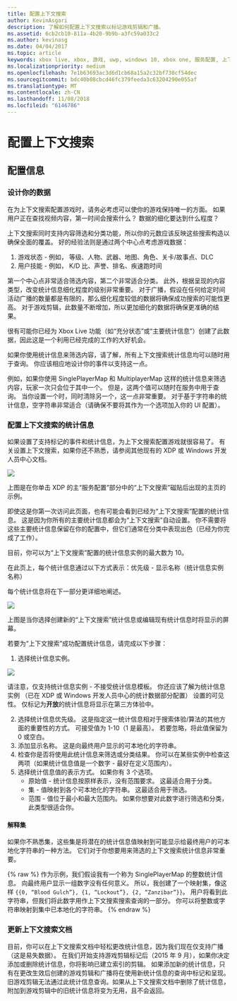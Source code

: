 ```yaml
---
title: 配置上下文搜索
author: KevinAsgari
description: 了解如何配置上下文搜索以标记游戏剪辑和广播。
ms.assetid: 6cb2cb10-811a-4b20-9b9b-a3fc59a033c2
ms.author: kevinasg
ms.date: 04/04/2017
ms.topic: article
keywords: xbox live, xbox, 游戏, uwp, windows 10, xbox one, 服务配置, 上下文搜索, 游戏剪辑, 广播
ms.localizationpriority: medium
ms.openlocfilehash: 7e1b63693ac3d6d1cb68a15a2c32bf730cf54dec
ms.sourcegitcommit: bdc40b08cbcd46fc379feeda3c63204290e055af
ms.translationtype: MT
ms.contentlocale: zh-CN
ms.lasthandoff: 11/08/2018
ms.locfileid: "6146786"
---
```

# <a name="configuring-contextual-search"></a>配置上下文搜索

## <a name="configuration-info"></a>配置信息

### <a name="designing-your-data"></a>设计你的数据
在为上下文搜索配置游戏时，请务必考虑可以使你的游戏保持唯一的方面。  如果用户正在查找视频内容，第一时间会搜索什么？  数据的细化要达到什么程度？

上下文搜索同时支持内容筛选和分类功能，所以你的元数应该反映这些搜索构造以确保全面的覆盖。  好的经验法则是通过两个中心点考虑游戏数据：
1. 游戏状态 - 例如，  等级、人物、武器、地图、角色、关卡/故事点、DLC
2. 用户技能 - 例如， K/D 比、声誉、排名、疾速跑时间

第一个中心点非常适合筛选内容，第二个非常适合分类。  此外，根据呈现的内容类型，改变统计信息细化程度的级别非常重要。  对于广播，假设在任何给定时间活动广播的数量都是有限的，那么细化程度较低的数据将确保成功搜索的可能性更高。  对于游戏剪辑，此数量不断增加，所以更加细化的数据将确保更准确的结果。

很有可能你已经为 Xbox Live 功能（如“充分状态”或“主要统计信息”）创建了此数据，因此这是一个利用已经完成的工作的大好机会。

如果你使用统计信息来筛选内容，请了解，所有上下文搜索统计信息均可以随时用于查询。  你应该相应地设计你的事件以支持这一点。

例如，如果你使用 SinglePlayerMap 和 MultiplayerMap 这样的统计信息来筛选内容，玩家一次只会位于其中一个。  但是，这两个值可以随时在服务中用于查询。  当你设置一个时，同时清除另一个，这一点非常重要。  对于基于字符串的统计信息，空字符串非常适合（请确保不要将其作为一个选项加入你的 UI 配置）。

### <a name="configuring-a-stat-for-contextual-search"></a>配置上下文搜索的统计信息
如果设置了支持标记的事件和统计信息，为上下文搜索配置游戏就很容易了。  有关设置上下文搜索，如果你还不熟悉，请参阅其他现有的 XDP 或 Windows 开发人员中心文档。

![](../images/contextual_search/config02.png)

上图是在你单击 XDP 的主“服务配置”部分中的“上下文搜索”磁贴后出现的主页的示例。

即使这是你第一次访问此页面，也有可能会看到已经为“上下文搜索”配置的统计信息。  这是因为你所有的主要统计信息都会为“上下文搜索”自动设置。 你不需要将这些主要统计信息保留在你的配置中，但它们通常在分类中表现出色（已经为你完成了工作）。

目前，你可以为“上下文搜索”配置的统计信息实例的最大数为 10。

在此页上，每个统计信息通过以下方式表示：优先级 - 显示名称（统计信息实例名称）

每个统计信息将在下一部分更详细地阐述。

![](../images/contextual_search/config01.png)

上图是当你选择创建新的“上下文搜索”统计信息或编辑现有统计信息时将显示的屏幕。

若要为“上下文搜索”成功配置统计信息，请完成以下步骤：
1. 选择统计信息实例。

  ![](../images/contextual_search/config03.png)

  请注意，仅支持统计信息实例 - 不接受统计信息模板。  你还应该了解为统计信息实例 （已在 XDP 或 Windows 开发人员中心的统计数据部分配置） 设置的可见性。  仅标记为**开放**的统计信息将显示在第三方体验中。

2. 选择统计信息优先级。 这是指定这一统计信息相对于搜索体验/算法的其他方面的重要性的方式。  可接受值为 1-10（1 是最高）。  若要忽略，将此值保留为 0 或空白。
3. 添加显示名称。  这是向最终用户显示的可本地化的字符串。
4. 检查你是否将使用此统计信息来筛选或分类结果。  你可以在某些实例中检查这两项（如果统计信息值是一个数字 - 最好在定义范围内）。
5. 选择统计信息值的表示方式。  如果你有 3 个选项。
   * 原始值 - 统计信息按原样表示，没有范围要求。  这最适合用于分类。
   * 集 - 值映射到各个可本地化的字符串。  这最适合用于筛选。
   * 范围 - 值位于最小和最大范围内。  如果你想要对此数字进行筛选和分类，此类型很适合你。

#### <a name="explaining-sets"></a>解释集
如果你不熟悉集，这些集是将潜在的统计信息值映射到可能显示给最终用户的可本地化字符串的一种方法。  它们对于你想要用来筛选的上下文搜索统计信息非常重要。

{% raw %} 作为示例，我们假设我有一个称为 SinglePlayerMap 的整数统计信息。  向最终用户显示一组数字没有任何意义。  所以，我创建了一个映射集，像这样 ```{{0, “Blood Gulch”}, {1, “Lockout”}, {2, “Zanzibar”}}```。  用户将看到此字符串，但我们将此数字用作上下文搜索搜索查询的一部分。  你可以将整数或字符串映射到集中已本地化的字符串。
{% endraw %}

### <a name="updating-your-contextual-search-document"></a>更新上下文搜索文档
目前，你可以在上下文搜索文档中轻松更改统计信息，因为我们现在仅支持广播（这是易失数据）。  在我们开始支持游戏剪辑标记后（2015 年 9 月），如果你决定添加或删除统计信息，你将影响已建立索引的剪辑。  如果添加新的统计信息，只有在更改生效后创建的游戏剪辑和广播将在使用新统计信息的查询中标记和呈现。旧游戏剪辑无法通过此统计信息查询。如果从上下文搜索文档中删除了统计信息，附加到游戏剪辑中的旧统计信息将变为无用，且不会返回。
